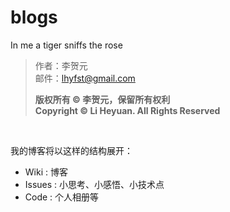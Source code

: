 # blogs
In me a tiger sniffs the rose

> 作者：李贺元<br>
> 邮件：lhyfst@gmail.com<br>
>
> **版权所有 © 李贺元，保留所有权利**<br>
> **Copyright © Li Heyuan. All Rights Reserved**

<br>

我的博客将以这样的结构展开：
* Wiki : 博客
* Issues : 小思考、小感悟、小技术点
* Code : 个人相册等
